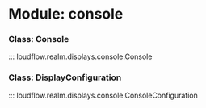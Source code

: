 # Module: console

### Class: Console

::: loudflow.realm.displays.console.Console

### Class: DisplayConfiguration

::: loudflow.realm.displays.console.ConsoleConfiguration
